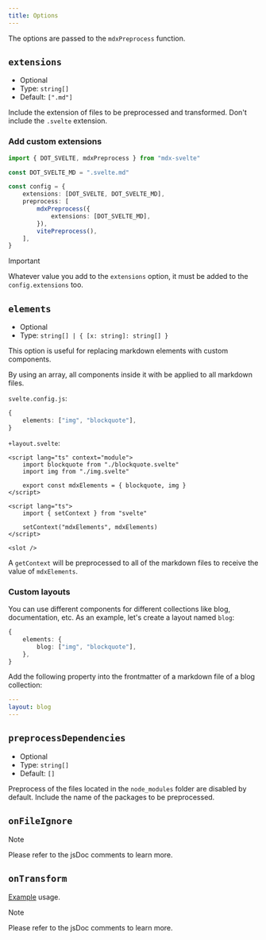 ```yaml
---
title: Options
---
```


The options are passed to the `mdxPreprocess` function.

## `extensions`

-   Optional
-   Type: `string[]`
-   Default: `[".md"]`

Include the extension of files to be preprocessed and transformed. Don't include the `.svelte` extension.

### Add custom extensions

```ts
import { DOT_SVELTE, mdxPreprocess } from "mdx-svelte"

const DOT_SVELTE_MD = ".svelte.md"

const config = {
    extensions: [DOT_SVELTE, DOT_SVELTE_MD],
    preprocess: [
        mdxPreprocess({
            extensions: [DOT_SVELTE_MD],
        }),
        vitePreprocess(),
    ],
}
```

> [!IMPORTANT]
> Whatever value you add to the `extensions` option, it must be added to the `config.extensions` too.

## `elements`

-   Optional
-   Type: `string[] | { [x: string]: string[] }`

This option is useful for replacing markdown elements with custom components.

By using an array, all components inside it with be applied to all markdown files.

`svelte.config.js`:

```ts
{
    elements: ["img", "blockquote"],
}
```

`+layout.svelte`:

```svelte
<script lang="ts" context="module">
    import blockquote from "./blockquote.svelte"
    import img from "./img.svelte"

    export const mdxElements = { blockquote, img }
</script>

<script lang="ts">
    import { setContext } from "svelte"

    setContext("mdxElements", mdxElements)
</script>

<slot />
```

A `getContext` will be preprocessed to all of the markdown files to receive the value of `mdxElements`.

### Custom layouts

You can use different components for different collections like blog, documentation, etc.
As an example, let's create a layout named `blog`:

```ts
{
    elements: {
        blog: ["img", "blockquote"],
    },
}
```

Add the following property into the frontmatter of a markdown file of a blog collection:

```yaml
---
layout: blog
---
```

## `preprocessDependencies`

-   Optional
-   Type: `string[]`
-   Default: `[]`

Preprocess of the files located in the `node_modules` folder are disabled by default. Include the name of the packages to be preprocessed.

## `onFileIgnore`

> [!NOTE]
> Please refer to the jsDoc comments to learn more.

## `onTransform`

[Example](/docs/mdx-svelte/unified) usage.

> [!NOTE]
> Please refer to the jsDoc comments to learn more.
